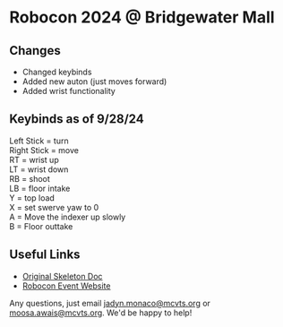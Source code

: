 <h1>Robocon 2024 @ Bridgewater Mall</h1>
<h2>Changes</h2>
<ul>
  <li>Changed keybinds</li>
  <li>Added new auton (just moves forward)</li>
  <li>Added wrist functionality</li>
</ul>

<h2>Keybinds as of 9/28/24</h2>
Left Stick = turn<br>
Right Stick = move<br>
RT = wrist up<br>
LT = wrist down<br>
RB = shoot<br>
LB = floor intake<br>
Y = top load<br>
X = set swerve yaw to 0<br>
A = Move the indexer up slowly<br>
B = Floor outtake<br>

<h2>Useful Links</h2>
<ul>
  <li><a href="https://docs.google.com/document/d/1Zz4CwSUwrkcmWaixhhw2TAhLp6Z7IyciOJ-vBNrFHzI/edit">Original Skeleton Doc</a></li>
  <li><a href="https://www.roboconnj.org/participate/first-team">Robocon Event Website</a></li>
</ul>


Any questions, just email jadyn.monaco@mcvts.org or moosa.awais@mcvts.org. We'd be happy to help!

